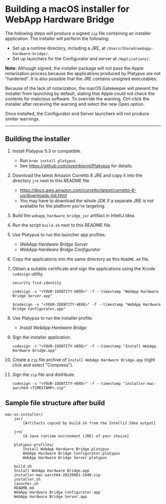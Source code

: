 # Building a macOS installer for WebApp Hardware Bridge

The following steps will produce a signed `zip` file containing an installer application. The installer will perform the following:
- Set up a runtime directory, including a JRE, at `/Users/Shared/webapp-hardware-bridge/`.
- Set up launchers for the Configurator and server at `/Applications/`.


**Note:** Although signed, the installer package will not pass the Apple notarization process because the applications produced by Platypus are not "hardened". It is also possible that the JRE contains unsigned executables.

Because of the lack of notarization, the macOS Gatekeeper will prevent the installer from launching by default, stating that Apple could not check the contents for malicious software. To override the warning, Ctrl-click the installer after receiving the warning and select the new *Open* option.

Once installed, the Configurator and Server launchers will not produce similar warnings.

---

## Building the installer

1. Install Platypus 5.3 or compatible.
    - Run `brew install platypus`.
    - See https://github.com/sveinbjornt/Platypus for details.
1. Download the latest Amazon Corretto 8 JRE and copy it into the directory `jre` next to this README file.
    - https://docs.aws.amazon.com/corretto/latest/corretto-8-ug/downloads-list.html
    - You may have to download the whole JDK if a separate JRE is not available for the platform you're targeting.
1. Build the `webapp_hardware_bridge_jar` artifact in IntelliJ Idea.
1. Run the script `build.sh` next to this README file.
1. Use Platypus to run the launcher app profiles.
    - *WebApp Hardware Bridge Server*
    - *WebApp Hardware Bridge Configurator*
1. Copy the applications into the same directory as this `README.md` file.
1. Obtain a suitable certificate and sign the applications using the Xcode `codesign` utility.
    ```
    security find-identity

    codesign -s "<YOUR-IDENTITY-HERE>" -f --timestamp "WebApp Hardware Bridge Server.app"

    $codesign -s "<YOUR-IDENTITY-HERE>" -f --timestamp "WebApp Hardware Bridge Configurator.app"
    ```

1. Use Platypus to run the installer profile.
    - *Install WebApp Hardware Bridge*
1. Sign the installer application.
    ```
    codesign -s "<YOUR-IDENTITY-HERE>" -f --timestamp "Install WebApp Hardware Bridge.app"
    ```
1. Create a `zip` file archive of `Install WebApp Hardware Bridge.app` (right click and select "Compress").
1. Sign the `zip` file and distribute.
    ```
    codesign -s "<YOUR-IDENTITY-HERE>" -f --timestamp "installer-mac-aarch64-<TIMESTAMP>.zip"
    ```

## Sample file structure after build
```
mac-os-installer/
    jar/
        [Artifacts copied by build.sh from the IntelliJ Idea output]

    jre/
        [A Java runtime enironment (JRE) of your choice]

    platypus-profiles/
        Install WebApp Hardware Bridge.platypus
        WebApp Hardware Bridge Configurator.platypus
        WebApp Hardware Bridge Server.platypus

    build.sh
    Install WebApp Hardware Bridge.app
    installer-mac-aarch64-20220801-1040.zip
    installer.sh
    launcher.sh
    README.md
    WebApp Hardware Bridge Configurator.app
    WebApp Hardware Bridge Server.app
```